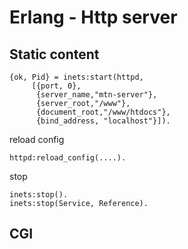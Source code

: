 # Erlang - Http server

## Static content
```
{ok, Pid} = inets:start(httpd,
     [{port, 0},
      {server_name,"mtn-server"},
      {server_root,"/www"},
      {document_root,"/www/htdocs"},
      {bind_address, "localhost"}]).
```      
reload config
```
httpd:reload_config(....).
```
stop
```
inets:stop().
inets:stop(Service, Reference).
```

## CGI
